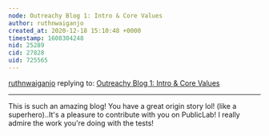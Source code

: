 ```yaml
---
node: Outreachy Blog 1: Intro & Core Values
author: ruthnwaiganjo
created_at: 2020-12-18 15:10:48 +0000
timestamp: 1608304248
nid: 25289
cid: 27828
uid: 725565
---
```




[ruthnwaiganjo](../profile/ruthnwaiganjo) replying to: [Outreachy Blog 1: Intro & Core Values](../notes/noi5e/12-17-2020/outreachy-blog-1-intro-core-values)

----
This is such an amazing blog! You have a great origin story lol! (like a superhero)..It's a pleasure to contribute with you on PublicLab! I really admire the work you're doing with the tests!